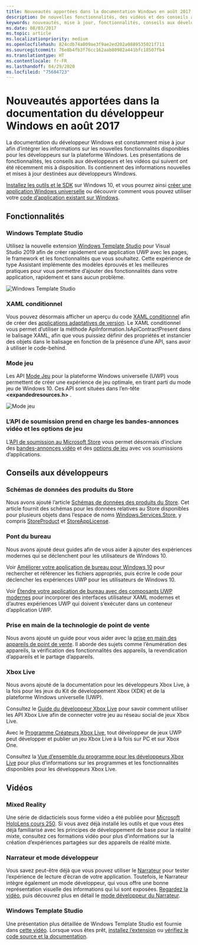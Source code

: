 ```yaml
---
title: Nouveautés apportées dans la documentation Windows en août 2017 - Développer des applications UWP
description: De nouvelles fonctionnalités, des vidéos et des conseils aux développeurs ont été ajoutés à la documentation du développeur Windows 10 en août 2017
keywords: nouveautés, mise à jour, fonctionnalités, conseils aux développeurs, Windows 10, 1708
ms.date: 08/03/2017
ms.topic: article
ms.localizationpriority: medium
ms.openlocfilehash: 824cdb74a809ae3f9ae2ed202a9889535021f711
ms.sourcegitcommit: 76e8b4fb3f76cc162aab80982a441bfc18507fb4
ms.translationtype: HT
ms.contentlocale: fr-FR
ms.lasthandoff: 04/29/2020
ms.locfileid: "75684723"
---
```

# <a name="whats-new-in-the-windows-developer-docs-in-august-2017"></a>Nouveautés apportées dans la documentation du développeur Windows en août 2017

La documentation du développeur Windows est constamment mise à jour afin d’intégrer les informations sur les nouvelles fonctionnalités disponibles pour les développeurs sur la plateforme Windows. Les présentations de fonctionnalités, les conseils aux développeurs et les vidéos qui suivent ont été récemment mis à disposition. Ils contiennent des informations nouvelles et mises à jour destinées aux développeurs Windows.

[Installez les outils et le SDK](https://developer.microsoft.com/windows/downloads#_blank) sur Windows 10, et vous pourrez ainsi [créer une application Windows universelle](../get-started/your-first-app.md) ou découvrir comment vous pouvez utiliser votre [code d’application existant sur Windows](../porting/index.md).

## <a name="features"></a>Fonctionnalités

### <a name="windows-template-studio"></a>Windows Template Studio

Utilisez la nouvelle extension [Windows Template Studio](https://marketplace.visualstudio.com/items?itemName=WASTeamAccount.WindowsTemplateStudio) pour Visual Studio 2019 afin de créer rapidement une application UWP avec les pages, le framework et les fonctionnalités que vous souhaitez. Cette expérience de type Assistant implémente des modèles éprouvés et les meilleures pratiques pour vous permettre d’ajouter des fonctionnalités dans votre application, rapidement et sans aucun problème.

![Windows Template Studio](images/template-studio.png)

### <a name="conditional-xaml"></a>XAML conditionnel

Vous pouvez désormais afficher un aperçu du code [XAML conditionnel](../debug-test-perf/conditional-xaml.md) afin de créer des [applications adaptatives de version](../debug-test-perf/version-adaptive-apps.md). Le XAML conditionnel vous permet d’utiliser la méthode ApiInformation.IsApiContractPresent dans le balisage XAML, afin que vous puissiez définir des propriétés et instancier des objets dans le balisage en fonction de la présence d’une API, sans avoir à utiliser le code-behind.

### <a name="game-mode"></a>Mode jeu

Les API [Mode Jeu](https://docs.microsoft.com/previous-versions/windows/desktop/gamemode/game-mode-portal) pour la plateforme Windows universelle (UWP) vous permettent de créer une expérience de jeu optimale, en tirant parti du mode jeu de Windows 10. Ces API sont situées dans l’en-tête **&lt;expandedresources.h&gt;** .

![Mode jeu](images/game-mode.png)

### <a name="submission-api-supports-video-trailers-and-gaming-options"></a>L’API de soumission prend en charge les bandes-annonces vidéo et les options de jeu

L’[API de soumission au Microsoft Store](../monetize/create-and-manage-submissions-using-windows-store-services.md) vous permet désormais d’inclure des [bandes-annonces vidéo](../monetize/manage-app-submissions.md#trailer-object) et des [options de jeu](../monetize/manage-app-submissions.md#gaming-options-object) avec vos soumissions d’applications.


## <a name="developer-guidance"></a>Conseils aux développeurs

### <a name="data-schemas-for-store-products"></a>Schémas de données des produits du Store

Nous avons ajouté l’article [Schémas de données des produits du Store](../monetize/data-schemas-for-store-products.md). Cet article fournit des schémas pour les données relatives au Store disponibles pour plusieurs objets dans l’espace de noms [Windows.Services.Store](https://docs.microsoft.com/uwp/api/windows.services.store), y compris [StoreProduct](https://docs.microsoft.com/uwp/api/windows.services.store.storeproduct) et [StoreAppLicense](https://docs.microsoft.com/uwp/api/windows.services.store.storeapplicense).

### <a name="desktop-bridge"></a>Pont du bureau

Nous avons ajouté deux guides afin de vous aider à ajouter des expériences modernes qui se déclenchent pour les utilisateurs de Windows 10.

Voir [Améliorer votre application de bureau pour Windows 10](https://docs.microsoft.com/windows/uwp/porting/desktop-to-uwp-enhance) pour rechercher et référencer les fichiers appropriés, puis écrire le code pour déclencher les expériences UWP pour les utilisateurs de Windows 10.  

Voir [Étendre votre application de bureau avec des composants UWP modernes](https://docs.microsoft.com/windows/uwp/porting/desktop-to-uwp-extend) pour incorporer des interfaces utilisateur XAML modernes et d’autres expériences UWP qui doivent s’exécuter dans un conteneur d’application UWP.

### <a name="getting-started-with-point-of-service"></a>Prise en main de la technologie de point de vente

Nous avons ajouté un guide pour vous aider avec la [prise en main des appareils de point de vente](https://docs.microsoft.com/windows/uwp/devices-sensors/pos-get-started). Il aborde des sujets comme l’énumération des appareils, la vérification des fonctionnalités des appareils, la revendication d’appareils et le partage d’appareils. 

### <a name="xbox-live"></a>Xbox Live

Nous avons ajouté de la documentation pour les développeurs Xbox Live, à la fois pour les jeux du Kit de développement Xbox (XDK) et de la plateforme Windows universelle (UWP).

Consultez le [Guide du développeur Xbox Live](https://docs.microsoft.com//gaming/xbox-live/index) pour savoir comment utiliser les API Xbox Live afin de connecter votre jeu au réseau social de jeux Xbox Live.

Avec le [Programme Créateurs Xbox Live](https://docs.microsoft.com//gaming/xbox-live/get-started-with-creators/get-started-with-xbox-live-creators), tout développeur de jeux UWP peut développer et publier un jeu Xbox Live à la fois sur PC et sur Xbox One.

Consultez la [Vue d’ensemble du programme pour les développeurs Xbox Live](https://docs.microsoft.com//gaming/xbox-live/developer-program-overview) pour plus d’informations sur les programmes et les fonctionnalités disponibles pour les développeurs Xbox Live.

## <a name="videos"></a>Vidéos

### <a name="mixed-reality"></a>Mixed Reality

Une série de didacticiels sous forme vidéo a été publiée pour [Microsoft HoloLens cours 250](https://developer.microsoft.com/windows/mixed-reality/mixed_reality_250). Si vous avez déjà installé les outils et que vous êtes déjà familiarisé avec les principes de développement de base pour la réalité mixte, consultez ces formations vidéo pour plus d’informations sur la création d’expériences partagées sur des appareils de réalité mixte.

### <a name="narrator-and-dev-mode"></a>Narrateur et mode développeur

Vous savez peut-être déjà que vous pouvez utiliser le [Narrateur](https://support.microsoft.com/help/22798/windows-10-complete-guide-to-narrator) pour tester l’expérience de lecture d’écran de votre application. Toutefois, le Narrateur intègre également un mode développeur, qui vous offre une bonne représentation visuelle des informations qui lui sont exposées. [Regardez la vidéo](https://channel9.msdn.com/Blogs/One-Dev-Minute/Using-Narrator-and-Dev-Mode), puis découvrez plus en détail le [mode développeur du Narrateur](https://channel9.msdn.com/Blogs/One-Dev-Minute/Using-Narrator-and-Dev-Mode).

### <a name="windows-template-studio"></a>Windows Template Studio

Une présentation plus détaillée de Windows Template Studio est fournie dans [cette vidéo](https://channel9.msdn.com/Blogs/One-Dev-Minute/Getting-Started-with-Windows-Template-Studio). Lorsque vous êtes prêt, [installez l’extension](https://marketplace.visualstudio.com/items?itemName=WASTeamAccount.WindowsTemplateStudio) ou [vérifiez le code source et la documentation](https://marketplace.visualstudio.com/items?itemName=WASTeamAccount.WindowsTemplateStudio).